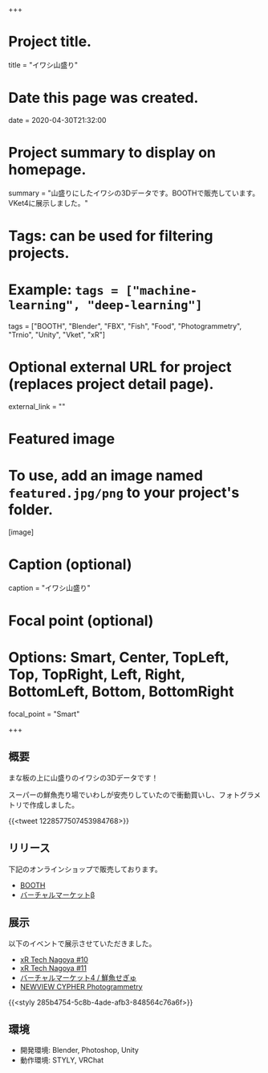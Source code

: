 +++
# Project title.
title = "イワシ山盛り"

# Date this page was created.
date = 2020-04-30T21:32:00

# Project summary to display on homepage.
summary = "山盛りにしたイワシの3Dデータです。BOOTHで販売しています。VKet4に展示しました。"

# Tags: can be used for filtering projects.
# Example: `tags = ["machine-learning", "deep-learning"]`
tags = ["BOOTH", "Blender", "FBX", "Fish", "Food", "Photogrammetry", "Trnio", "Unity", "Vket", "xR"]

# Optional external URL for project (replaces project detail page).
external_link = ""

# Featured image
# To use, add an image named `featured.jpg/png` to your project's folder. 
[image]
  # Caption (optional)
  caption = "イワシ山盛り"

  # Focal point (optional)
  # Options: Smart, Center, TopLeft, Top, TopRight, Left, Right, BottomLeft, Bottom, BottomRight
  focal_point = "Smart"

+++



## 概要

まな板の上に山盛りのイワシの3Dデータです！

スーパーの鮮魚売り場でいわしが安売りしていたので衝動買いし、フォトグラメトリで作成しました。

{{<tweet 1228577507453984768>}}



## リリース
下記のオンラインショップで販売しております。

- [BOOTH](https://segur.booth.pm/items/2024989)
- [バーチャルマーケットβ](https://www.v-market.work/ec/items/2504/detail/)



## 展示

以下のイベントで展示させていただきました。

- [xR Tech Nagoya #10](https://vrm-nagoya.connpass.com/event/167144/)
- [xR Tech Nagoya #11](https://vrm-nagoya.connpass.com/event/170700/)
- [バーチャルマーケット4 / 鮮魚せぎゅ](https://www.v-market.work/v4/catalog/circle/932)
- [NEWVIEW CYPHER Photogrammetry](https://newview.design/cypher/photogrammetry/)

{{<styly 285b4754-5c8b-4ade-afb3-848564c76a6f>}}



## 環境

- 開発環境: Blender, Photoshop, Unity
- 動作環境: STYLY, VRChat



